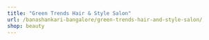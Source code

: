 ```yaml
---
title: "Green Trends Hair & Style Salon"
url: /banashankari-bangalore/green-trends-hair-and-style-salon/
shop: beauty
---
```

